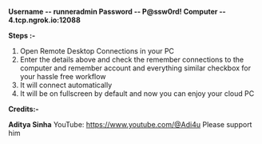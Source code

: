 **Username -- runneradmin
Password -- P@ssw0rd!
Computer -- 4.tcp.ngrok.io:12088**

**Steps :-**

1. Open Remote Desktop Connections in your PC
2. Enter the details above and check the remember connections to the computer and remember account and everything similar checkbox for your hassle free workflow
3. It will connect automatically
4. It will be on fullscreen by default and now you can enjoy your cloud PC




**Credits:-**

**Aditya Sinha**
YouTube: https://www.youtube.com/@Adi4u
Please support him
